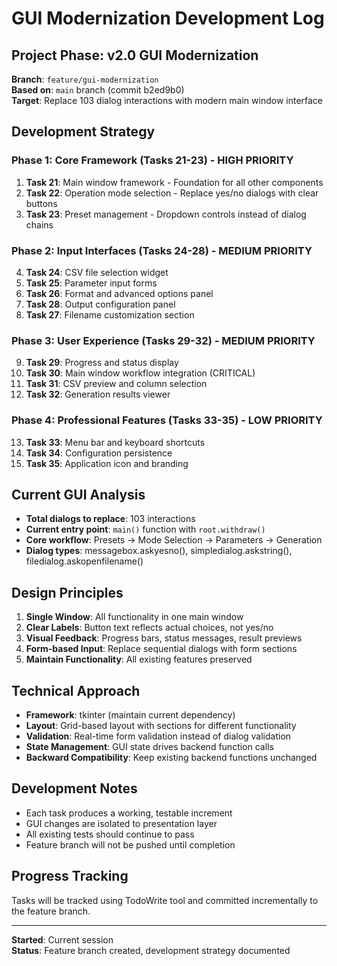 # GUI Modernization Development Log

## Project Phase: v2.0 GUI Modernization
**Branch**: `feature/gui-modernization`  
**Based on**: `main` branch (commit b2ed9b0)  
**Target**: Replace 103 dialog interactions with modern main window interface

## Development Strategy

### Phase 1: Core Framework (Tasks 21-23) - HIGH PRIORITY
1. **Task 21**: Main window framework - Foundation for all other components
2. **Task 22**: Operation mode selection - Replace yes/no dialogs with clear buttons  
3. **Task 23**: Preset management - Dropdown controls instead of dialog chains

### Phase 2: Input Interfaces (Tasks 24-28) - MEDIUM PRIORITY
4. **Task 24**: CSV file selection widget
5. **Task 25**: Parameter input forms  
6. **Task 26**: Format and advanced options panel
7. **Task 28**: Output configuration panel
8. **Task 27**: Filename customization section

### Phase 3: User Experience (Tasks 29-32) - MEDIUM PRIORITY
9. **Task 29**: Progress and status display
10. **Task 30**: Main window workflow integration (CRITICAL)
11. **Task 31**: CSV preview and column selection
12. **Task 32**: Generation results viewer

### Phase 4: Professional Features (Tasks 33-35) - LOW PRIORITY
13. **Task 33**: Menu bar and keyboard shortcuts
14. **Task 34**: Configuration persistence
15. **Task 35**: Application icon and branding

## Current GUI Analysis
- **Total dialogs to replace**: 103 interactions
- **Current entry point**: `main()` function with `root.withdraw()`
- **Core workflow**: Presets → Mode Selection → Parameters → Generation
- **Dialog types**: messagebox.askyesno(), simpledialog.askstring(), filedialog.askopenfilename()

## Design Principles
1. **Single Window**: All functionality in one main window
2. **Clear Labels**: Button text reflects actual choices, not yes/no
3. **Visual Feedback**: Progress bars, status messages, result previews
4. **Form-based Input**: Replace sequential dialogs with form sections
5. **Maintain Functionality**: All existing features preserved

## Technical Approach
- **Framework**: tkinter (maintain current dependency)
- **Layout**: Grid-based layout with sections for different functionality
- **Validation**: Real-time form validation instead of dialog validation
- **State Management**: GUI state drives backend function calls
- **Backward Compatibility**: Keep existing backend functions unchanged

## Development Notes
- Each task produces a working, testable increment
- GUI changes are isolated to presentation layer
- All existing tests should continue to pass
- Feature branch will not be pushed until completion

## Progress Tracking
Tasks will be tracked using TodoWrite tool and committed incrementally to the feature branch.

---
**Started**: Current session  
**Status**: Feature branch created, development strategy documented